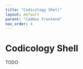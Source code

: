 ```yaml
---
title: "Codicology Shell" 
layout: default 
parent: "Cadmus Frontend"
nav_order: 4
---
```


# Codicology Shell

TODO
